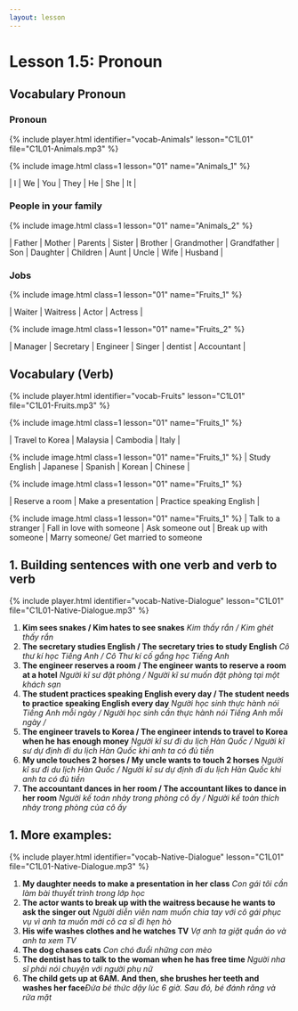 ```yaml
---
layout: lesson
---
```



# Lesson 1.5: Pronoun 


## Vocabulary Pronoun

### Pronoun
{% include player.html identifier="vocab-Animals" lesson="C1L01" file="C1L01-Animals.mp3" %}

{% include image.html class=1 lesson="01" name="Animals_1" %}

| I | We  | You | They | He  | She  | It | 

### People in your family
{% include image.html class=1 lesson="01" name="Animals_2" %}

| Father | Mother | Parents | Sister | Brother | Grandmother | Grandfather | Son  | Daughter | Children | Aunt | Uncle | Wife | Husband |

### Jobs

{% include image.html class=1 lesson="01" name="Fruits_1" %}

| Waiter | Waitress  | Actor | Actress | 


{% include image.html class=1 lesson="01" name="Fruits_2" %}

| Manager | Secretary | Engineer  | Singer  | dentist  | Accountant | 


## Vocabulary (Verb)
{% include player.html identifier="vocab-Fruits" lesson="C1L01" file="C1L01-Fruits.mp3" %}

{% include image.html class=1 lesson="01" name="Fruits_1" %}

| Travel to Korea | Malaysia | Cambodia  | Italy  |

{% include image.html class=1 lesson="01" name="Fruits_1" %}
| Study English | Japanese | Spanish  | Korean | Chinese |

{% include image.html class=1 lesson="01" name="Fruits_1" %}

| Reserve a room | Make a presentation | Practice speaking English   | 

{% include image.html class=1 lesson="01" name="Fruits_1" %}
| Talk to a stranger | Fall in love with someone | Ask someone out   | Break up with someone | Marry someone/ Get married to someone













## 1. Building sentences with one verb and verb to verb
{% include player.html identifier="vocab-Native-Dialogue" lesson="C1L01" file="C1L01-Native-Dialogue.mp3" %}


1. **Kim sees snakes / Kim hates to see snakes** *Kim thấy rắn / Kim ghét thấy rắn*  
2. **The secretary studies English / The secretary tries to study English** *Cô thư kí học Tiếng Anh / Cô Thư kí cố gắng học Tiếng Anh*
3. **The engineer reserves a room / The engineer wants to reserve a room at a hotel** *Người kĩ sư đặt phòng / Người kĩ sư muốn đặt phòng tại một khách sạn*
4. **The student practices speaking English every day / The student needs to practice speaking English every day** *Người học sinh thực hành nói Tiếng Anh mỗi ngày / Người học sinh  cần thực hành nói Tiếng Anh mỗi ngày /*
5. **The engineer travels to Korea / The engineer intends to travel to Korea when he has enough money** *Người kĩ sư đi du lịch Hàn Quốc / Người kĩ sư dự định đi du lịch Hàn Quốc khi anh ta có đủ tiền*
6.  **My uncle touches 2 horses / My uncle wants to touch 2 horses** *Người kĩ sư đi du lịch Hàn Quốc / Người kĩ sư dự định đi du lịch Hàn Quốc khi anh ta có đủ tiền*
7. **The accountant dances in her room / The accountant likes to dance in her room** *Người kế toán nhảy trong phòng cô ấy / Người kế toàn thích nhảy trong phòng của cô ấy*



## 1. More examples: 
{% include player.html identifier="vocab-Native-Dialogue" lesson="C1L01" file="C1L01-Native-Dialogue.mp3" %}
1. **My daughter needs to make a presentation in her class** *Con gái tôi cần làm bài thuyết trình trong lớp học*
2. **The actor wants to break up with the waitress because he wants to ask the singer out** *Người diễn viên nam muốn chia tay với cô gái phục vụ vì anh ta muốn mời cô ca sĩ đi hẹn hò*
3. **His wife washes clothes and he watches TV** *Vợ anh ta giặt quần áo và anh ta xem TV*
4. **The dog chases cats** *Con chó đuổi những con mèo*
5. **The dentist has to talk to the woman when he has free time** *Người nha sĩ phải nói chuyện với người phụ nữ*
6. **The child gets up at 6AM. And then, she brushes her teeth and washes her face***Đứa bé thức dậy lúc 6 giờ. Sau đó, bé đánh răng và rửa mặt*
